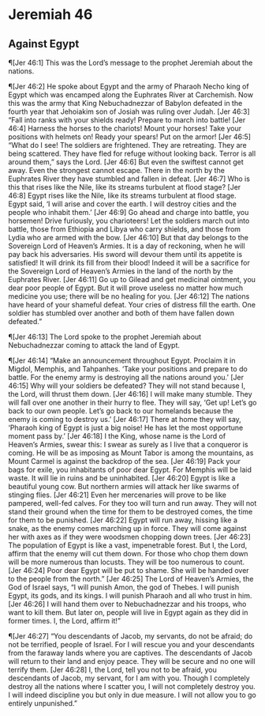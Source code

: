 # Jeremiah 46

## Against Egypt
¶[Jer 46:1] This was the Lord’s message to the prophet Jeremiah about the nations.

¶[Jer 46:2] He spoke about Egypt and the army of Pharaoh Necho king of Egypt which was encamped along the Euphrates River at Carchemish. Now this was the army that King Nebuchadnezzar of Babylon defeated in the fourth year that Jehoiakim son of Josiah was ruling over Judah.
[Jer 46:3] “Fall into ranks with your shields ready! Prepare to march into battle!
[Jer 46:4] Harness the horses to the chariots! Mount your horses! Take your positions with helmets on! Ready your spears! Put on the armor!
[Jer 46:5] “What do I see! The soldiers are frightened. They are retreating. They are being scattered. They have fled for refuge without looking back. Terror is all around them,” says the Lord.
[Jer 46:6] But even the swiftest cannot get away. Even the strongest cannot escape. There in the north by the Euphrates River they have stumbled and fallen in defeat.
[Jer 46:7] Who is this that rises like the Nile, like its streams turbulent at flood stage?
[Jer 46:8] Egypt rises like the Nile, like its streams turbulent at flood stage. Egypt said, ‘I will arise and cover the earth. I will destroy cities and the people who inhabit them.’
[Jer 46:9] Go ahead and charge into battle, you horsemen! Drive furiously, you charioteers! Let the soldiers march out into battle, those from Ethiopia and Libya who carry shields, and those from Lydia who are armed with the bow.
[Jer 46:10] But that day belongs to the Sovereign Lord of Heaven’s Armies. It is a day of reckoning, when he will pay back his adversaries. His sword will devour them until its appetite is satisfied! It will drink its fill from their blood! Indeed it will be a sacrifice for the Sovereign Lord of Heaven’s Armies in the land of the north by the Euphrates River.
[Jer 46:11] Go up to Gilead and get medicinal ointment, you dear poor people of Egypt. But it will prove useless no matter how much medicine you use; there will be no healing for you.
[Jer 46:12] The nations have heard of your shameful defeat. Your cries of distress fill the earth. One soldier has stumbled over another and both of them have fallen down defeated.”

¶[Jer 46:13] The Lord spoke to the prophet Jeremiah about Nebuchadnezzar coming to attack the land of Egypt.

¶[Jer 46:14] “Make an announcement throughout Egypt. Proclaim it in Migdol, Memphis, and Tahpanhes. ‘Take your positions and prepare to do battle. For the enemy army is destroying all the nations around you.’
[Jer 46:15] Why will your soldiers be defeated? They will not stand because I, the Lord, will thrust them down.
[Jer 46:16] I will make many stumble. They will fall over one another in their hurry to flee. They will say, ‘Get up! Let’s go back to our own people. Let’s go back to our homelands because the enemy is coming to destroy us.’
[Jer 46:17] There at home they will say, ‘Pharaoh king of Egypt is just a big noise! He has let the most opportune moment pass by.’
[Jer 46:18] I the King, whose name is the Lord of Heaven’s Armies, swear this: I swear as surely as I live that a conqueror is coming. He will be as imposing as Mount Tabor is among the mountains, as Mount Carmel is against the backdrop of the sea.
[Jer 46:19] Pack your bags for exile, you inhabitants of poor dear Egypt. For Memphis will be laid waste. It will lie in ruins and be uninhabited.
[Jer 46:20] Egypt is like a beautiful young cow. But northern armies will attack her like swarms of stinging flies.
[Jer 46:21] Even her mercenaries will prove to be like pampered, well-fed calves. For they too will turn and run away. They will not stand their ground when the time for them to be destroyed comes, the time for them to be punished.
[Jer 46:22] Egypt will run away, hissing like a snake, as the enemy comes marching up in force. They will come against her with axes as if they were woodsmen chopping down trees.
[Jer 46:23] The population of Egypt is like a vast, impenetrable forest. But I, the Lord, affirm that the enemy will cut them down. For those who chop them down will be more numerous than locusts. They will be too numerous to count.
[Jer 46:24] Poor dear Egypt will be put to shame. She will be handed over to the people from the north.”
[Jer 46:25] The Lord of Heaven’s Armies, the God of Israel says, “I will punish Amon, the god of Thebes. I will punish Egypt, its gods, and its kings. I will punish Pharaoh and all who trust in him.
[Jer 46:26] I will hand them over to Nebuchadnezzar and his troops, who want to kill them. But later on, people will live in Egypt again as they did in former times. I, the Lord, affirm it!”

¶[Jer 46:27] “You descendants of Jacob, my servants, do not be afraid; do not be terrified, people of Israel. For I will rescue you and your descendants from the faraway lands where you are captives. The descendants of Jacob will return to their land and enjoy peace. They will be secure and no one will terrify them.
[Jer 46:28] I, the Lord, tell you not to be afraid, you descendants of Jacob, my servant, for I am with you. Though I completely destroy all the nations where I scatter you, I will not completely destroy you. I will indeed discipline you but only in due measure. I will not allow you to go entirely unpunished.”
